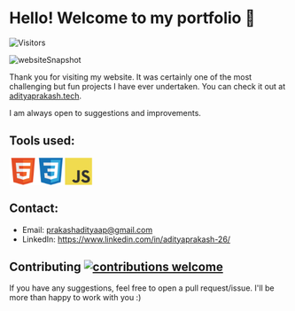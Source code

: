 # Hello! Welcome to my portfolio 👋

![Visitors](https://visitor-badge.laobi.icu/badge?page_id=adityaprakash26.adityaprakash-26.github.io)

<img width="2560" alt="websiteSnapshot" src="https://user-images.githubusercontent.com/55011564/126927559-9439eb02-0381-4b85-b851-0d21f63009b2.png">

Thank you for visiting my website. It was certainly one of the most challenging but fun projects I have ever undertaken. You can check it out at [adityaprakash.tech](https://adityaprakash.tech).

I am always open to suggestions and improvements.

## Tools used:

<div style="display: flex">
<img src="https://raw.githubusercontent.com/devicons/devicon/master/icons/html5/html5-original.svg" class="skill-icon" alt="html5" style = "height: 50px; width: 50px"/>
<img src="https://raw.githubusercontent.com/devicons/devicon/master/icons/css3/css3-original.svg" class="skill-icon" alt="css5" style = "height: 50px; width: 50px"/>
<img src="https://raw.githubusercontent.com/devicons/devicon/master/icons/javascript/javascript-original.svg" class="skill-icon" alt="JavaScript" style = "height: 50px; width: 50px"/>
</div>

## Contact:
- Email: prakashadityaap@gmail.com
- LinkedIn: https://www.linkedin.com/in/adityaprakash-26/

## Contributing [![contributions welcome](https://img.shields.io/badge/contributions-welcome-brightgreen.svg?style=flat)](https://github.com/dwyl/esta/issues)
If you have any suggestions, feel free to open a pull request/issue. I'll be more than happy to work with you :)
